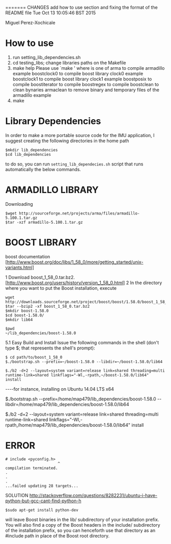 =======
CHANGES
add how to use section and fixing the format of the README file
Tue Oct 13 10:05:46 BST 2015

Miguel Perez-Xochicale

# How to use

1. run setting_lib_dependencies.sh
2. cd testing_libs; change libraries paths on the Makefile
3. make help
Please use `make <target>' where <target> is one of
 arma to compile armadillo example
 boostclock0 to compile boost library clock0 example
 boostclock1 to compile boost library clock1 example
 boostposix to compile
 boostiterator to compile
 boostregex to compile
 boostclean to clean bynaries
 armaclean to remove binary and temporary files of the armadillo example
4. make <target>


# Library Dependencies 


In order to make a more portable source code for the IMU application, I suggest creating the 
following directories in the home path

```
$mkdir lib_dependencies
$cd lib_dependencies
```

to do so, you can run `setting_lib_dependecies.sh` script that runs automatically the below commands.



# ARMADILLO LIBRARY 
Downloading

```
$wget http://sourceforge.net/projects/arma/files/armadillo-5.100.1.tar.gz
$tar -xzf armadillo-5.100.1.tar.gz 
```

# BOOST LIBRARY

boost documentation 
[http://www.boost.org/doc/libs/1_58_0/more/getting_started/unix-variants.html]

1 Download boost_1_58_0.tar.bz2. [http://www.boost.org/users/history/version_1_58_0.html]
2 In the directory where you want to put the Boost installation, execute

```
wget http://downloads.sourceforge.net/project/boost/boost/1.58.0/boost_1_58_0.tar.bz2
$tar --bzip2 -xf boost_1_58_0.tar.bz2
$mkdir boost-1.58.0
$cd boost-1.58.0/
$mkdir lib64
```

```
$pwd 
~/lib_dependencies/boost-1.58.0
```

5.1   Easy Build and Install
Issue the following commands in the shell (don't type $; that represents the shell's prompt):

```
$ cd path/to/boost_1_58_0
$./bootstrap.sh --prefix=~/boost-1.58.0 --libdir=~/boost-1.58.0/lib64 
```

```
$./b2 -d+2 --layout=system variant=release link=shared threading=multi runtime-link=shared linkflags="-Wl,-rpath,~/boost-1.58.0/lib64" install
```
----for instance, installing on Ubuntu 14.04 LTS x64

$./bootstrap.sh --prefix=/home/map479/lib_dependencies/boost-1.58.0  --libdir=/home/map479/lib_dependencies/boost-1.58.0/lib64

$./b2 -d+2 --layout=system variant=release link=shared threading=multi runtime-link=shared linkflags="-Wl,-rpath,/home/map479/lib_dependencies/boost-1.58.0/lib64" install


ERROR 
======

```
# include <pyconfig.h>
                       ^
compilation terminated.
.
.
.
...failed updating 28 targets...
```

SOLUTION
http://stackoverflow.com/questions/8282231/ubuntu-i-have-python-but-gcc-cant-find-python-h

```
$sudo apt-get install python-dev 
```

will leave Boost binaries in the lib/ subdirectory of your installation prefix. 
You will also find a copy of the Boost headers in the include/ subdirectory of the installation prefix, 
so you can henceforth use that directory as an #include path in place of the Boost root directory.


